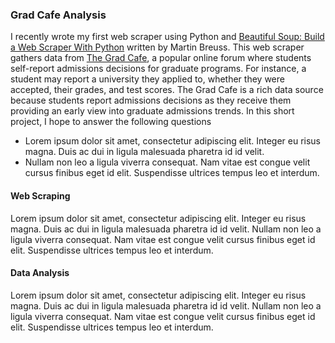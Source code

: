 
### Grad Cafe Analysis 

I recently wrote my first web scraper using Python and [Beautiful Soup: Build a Web Scraper With Python](https://realpython.com/beautiful-soup-web-scraper-python/) written by Martin Breuss. This web scraper gathers data from [The Grad Cafe](https://www.thegradcafe.com/), a popular online forum where students self-report admissions decisions for graduate programs. For instance, a student may report a university they applied to, whether they were accepted, their grades, and test scores. The Grad Cafe is a rich data source because students report admissions decisions as they receive them providing an early view into graduate admissions trends. In this short project, I hope to answer the following questions 

- Lorem ipsum dolor sit amet, consectetur adipiscing elit. Integer eu risus magna. Duis ac dui in ligula malesuada pharetra id id velit. 
- Nullam non leo a ligula viverra consequat. Nam vitae est congue velit cursus finibus eget id elit. Suspendisse ultrices tempus leo et interdum. 

#### Web Scraping

Lorem ipsum dolor sit amet, consectetur adipiscing elit. Integer eu risus magna. Duis ac dui in ligula malesuada pharetra id id velit. Nullam non leo a ligula viverra consequat. Nam vitae est congue velit cursus finibus eget id elit. Suspendisse ultrices tempus leo et interdum.

#### Data Analysis  

Lorem ipsum dolor sit amet, consectetur adipiscing elit. Integer eu risus magna. Duis ac dui in ligula malesuada pharetra id id velit. Nullam non leo a ligula viverra consequat. Nam vitae est congue velit cursus finibus eget id elit. Suspendisse ultrices tempus leo et interdum.
